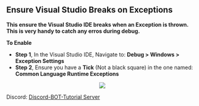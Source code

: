## Ensure Visual Studio Breaks on Exceptions
**This ensure the Visual Studio IDE breaks when an Exception is thrown. This is very handy to catch any erros during debug.**

__To Enable__

- **Step 1**, In the Visual Studio IDE, Navigate to: __Debug > Windows > Exception Settings__  
- **Step 2**, Ensure you have a __Tick__ (Not a black square) in the one named: __Common Language Runtime Exceptions__

<p align="center">
    <img src="https://cdn.discordapp.com/attachments/462143768066260992/473731579945025537/de837a.png">
</p>

Discord:  [Discord-BOT-Tutorial Server](https://discord.gg/cGhEZuk)